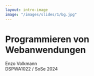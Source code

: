 ```yaml
---
layout: intro-image
image: "/images/slides/1/bg.jpg"
---
```


# Programmieren von Webanwendungen

<div class="absolute bottom-10">
  <span>
    Enzo Volkmann
  </span>
</div>

<div class="absolute bottom-10 right-10">
  DSPWA1022 / SoSe 2024
</div>
